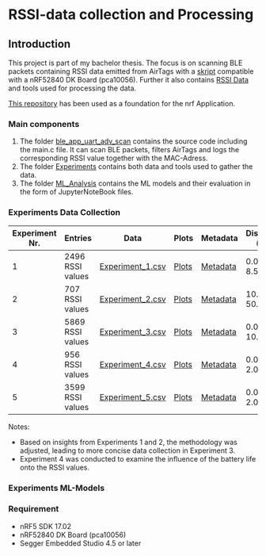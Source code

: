 # RSSI-data collection and Processing 

## Introduction

This project is part of my bachelor thesis. The focus is on scanning BLE packets containing RSSI data emitted from AirTags with a [skript](ble_app_uart_adv_scan/main.c) compatible with a nRF52840 DK Board (pca10056). Further it also contains [RSSI Data](Experiments/Results/Data_CSV) and tools used for processing the data.

[This repository](https://github.com/jimmywong2003/nrf5-ble-scan-filter-example) has been used as a foundation for the nrf Application.

### Main components 

1. The folder [ble_app_uart_adv_scan](ble_app_uart_adv_scan) contains the source code including the main.c file. It can scan BLE packets, filters AirTags and logs the corresponding RSSI value together with the MAC-Adress.
2. The folder [Experiments](Experiments) contains both data and tools used to gather the data.
3. The folder [ML_Analysis](ML_Analysis) contains the ML models and their evaluation in the form of JupyterNoteBook files. 

### Experiments Data Collection

| Experiment Nr. | Entries             | Data                                      | Plots                | Metadata                                   | Distance (m)                        |
|----------------|---------------------|-------------------------------------------|----------------------|--------------------------------------------|-------------------------------------|
| 1              | 2496 RSSI values     | [Experiment_1.csv](Experiments/Results/Data_CSV/Experiment_1.csv) | [Plots](Experiments/Results/Plots/Experiment_1) | [Metadata](Experiments/Results/Overview_Data/Experiment_1_and_2.csv)  | 0.0 - 8.5                          |
| 2              | 707 RSSI values      | [Experiment_2.csv](Experiments/Results/Data_CSV/Experiment_2.csv) | [Plots](Experiments/Results/Plots/Experiment_2) | [Metadata](Experiments/Results/Overview_Data/Experiment_1_and_2.csv)   | 10.0 - 50.0                         |
| 3              | 5869 RSSI values     | [Experiment_3.csv](Experiments/Results/Data_CSV/Experiment_3.csv) | [Plots](Experiments/Results/Plots/Experiment_3) | [Metadata](Experiments/Results/Overview_Data/Experiment_3.csv)   | 0.0 - 10.0                         |
| 4              | 956 RSSI values     | [Experiment_4.csv](Experiments/Results/Data_CSV/Experiment_4.csv) | [Plots](Experiments/Results/Plots/Experiment_3) | [Metadata](Experiments/Results/Overview_Data/Experiment_4.csv)   | 0.0 - 2.0                         |
| 5              | 3599 RSSI values     | [Experiment_5.csv](Experiments/Results/Data_CSV/Experiment_5.csv) | [Plots](Experiments/Results/Plots/Experiment_3) | [Metadata](Experiments/Results/Overview_Data/Experiment_4.csv)   | 0.0 - 2.0                         |


Notes: 
- Based on insights from Experiments 1 and 2, the methodology was adjusted, leading to more concise data collection in Experiment 3.
- Experiment 4 was conducted to examine the influence of the battery life onto the RSSI values. 
 

### Experiments ML-Models 
       

### Requirement
* nRF5 SDK 17.02
* nRF52840 DK Board (pca10056)
* Segger Embedded Studio 4.5 or later
